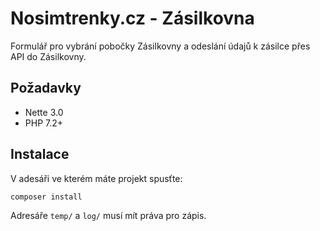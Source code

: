 Nosimtrenky.cz - Zásilkovna
=================

Formulář pro vybrání pobočky Zásilkovny a odeslání údajů k zásilce přes API do Zásilkovny.

Požadavky
------------

- Nette 3.0 
- PHP 7.2+

Instalace
------------

V adesáři ve kterém máte projekt spusťte:

	composer install
	

Adresáře `temp/` a `log/` musí mít práva pro zápis.

